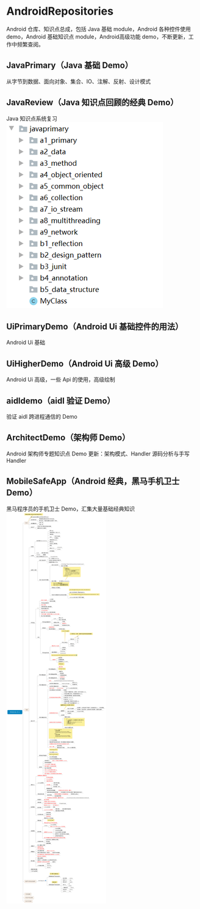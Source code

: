 # AndroidRepositories
Android 仓库、知识点总成，包括 Java 基础 module，Android 各种控件使用 demo，Android 基础知识点 module，Android高级功能 demo，不断更新，工作中频繁查阅。



## JavaPrimary（Java 基础 Demo）
从字节到数据、面向对象、集合、IO、注解、反射、设计模式

## JavaReview（Java 知识点回顾的经典 Demo）
Java 知识点系统复习
![示例动态图（加载失败需 VPN）](https://github.com/JackenLiu/AndroidRepositories/blob/master/javaprimary.png)

## UiPrimaryDemo（Android Ui 基础控件的用法）
Android Ui 基础

## UiHigherDemo（Android Ui 高级 Demo）
Android Ui 高级，一些 Api 的使用，高级绘制

## aidldemo（aidl 验证 Demo）
验证 aidl 跨进程通信的 Demo

## ArchitectDemo（架构师 Demo）
Android 架构师专题知识点 Demo
更新：架构模式、Handler 源码分析与手写 Handler

## MobileSafeApp（Android 经典，黑马手机卫士 Demo）
黑马程序员的手机卫士 Demo，汇集大量基础经典知识
![示例动态图（加载失败需 VPN）](https://github.com/JackenLiu/AndroidRepositories/blob/master/%E5%AE%89%E5%85%A8%E5%8D%AB%E5%A3%AB.jpeg)
